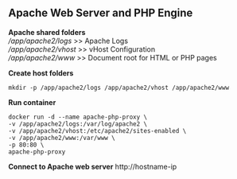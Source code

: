Apache Web Server and PHP Engine
--------------------------------
**Apache shared folders**  
*/app/apache2/logs*		>> Apache Logs  
*/app/apache2/vhost*	>> vHost Configuration  
*/app/apache2/www*		>> Document root for HTML or PHP pages  

**Create host folders**

    mkdir -p /app/apache2/logs /app/apache2/vhost /app/apache2/www

**Run container**

    docker run -d --name apache-php-proxy \
    -v /app/apache2/logs:/var/log/apache2 \
    -v /app/apache2/vhost:/etc/apache2/sites-enabled \
    -v /app/apache2/www:/var/www \
    -p 80:80 \
    apache-php-proxy

**Connect to Apache web server**
http://hostname-ip